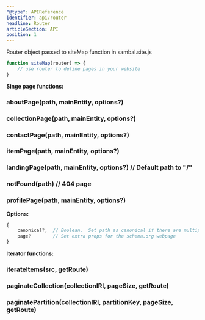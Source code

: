 ```yaml
---
"@type": APIReference
identifier: api/router
headline: Router
articleSection: API
position: 1
---
```


Router object passed to siteMap function in sambal.site.js

```js
function siteMap(router) => {
    // use router to define pages in your website
}
```

__Singe page functions:__

### aboutPage(path, mainEntity, options?)
### collectionPage(path, mainEntity, options?)
### contactPage(path, mainEntity, options?)
### itemPage(path, mainEntity, options?)
### landingPage(path, mainEntity, options?)        // Default path to "/"
### notFound(path)                                 // 404 page
### profilePage(path, mainEntity, options?)


__Options:__

```js
{
    canonical?,  // Boolean.  Set path as canonical if there are multiple
    page?        // Set extra props for the schema.org webpage
}
```

__Iterator functions:__

### iterateItems(src, getRoute)

### paginateCollection(collectionIRI, pageSize, getRoute)

### paginatePartition(collectionIRI, partitionKey, pageSize, getRoute)

